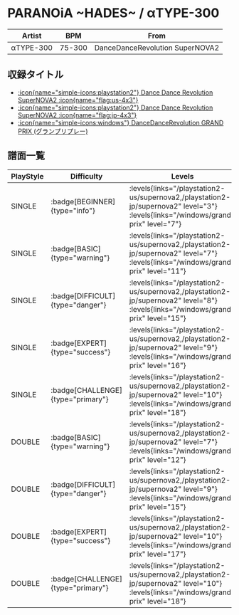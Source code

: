 # PARANOiA \~HADES\~ / αTYPE-300

|Artist|BPM|From|
|------|---|----|
|αTYPE-300|75-300|DanceDanceRevolution SuperNOVA2|

## 収録タイトル

- [:icon{name="simple-icons:playstation2"} Dance Dance Revolution SuperNOVA2 :icon{name="flag:us-4x3"}](/playstation2-us/supernova2)
- [:icon{name="simple-icons:playstation2"} Dance Dance Revolution SuperNOVA2 :icon{name="flag:jp-4x3"}](/playstation2-jp/supernova2)
- [:icon{name="simple-icons:windows"} DanceDanceRevolution GRAND PRIX (グランプリプレー)](/windows/grand-prix)

## 譜面一覧

|PlayStyle|Difficulty|Levels|Notes|Movie|
|---------|----------|------|-----|-----|
|SINGLE| :badge[BEGINNER]{type="info"}| :levels{links="/playstation2-us/supernova2,/playstation2-jp/supernova2" level="3"} :levels{links="/windows/grand-prix" level="7"}|201/0||
|SINGLE| :badge[BASIC]{type="warning"}| :levels{links="/playstation2-us/supernova2,/playstation2-jp/supernova2" level="7"} :levels{links="/windows/grand-prix" level="11"}|341/1||
|SINGLE| :badge[DIFFICULT]{type="danger"}| :levels{links="/playstation2-us/supernova2,/playstation2-jp/supernova2" level="8"} :levels{links="/windows/grand-prix" level="15"}|457/1||
|SINGLE| :badge[EXPERT]{type="success"}| :levels{links="/playstation2-us/supernova2,/playstation2-jp/supernova2" level="9"} :levels{links="/windows/grand-prix" level="16"}|522/1||
|SINGLE| :badge[CHALLENGE]{type="primary"}| :levels{links="/playstation2-us/supernova2,/playstation2-jp/supernova2" level="10"} :levels{links="/windows/grand-prix" level="18"}|662/1||
|DOUBLE| :badge[BASIC]{type="warning"}| :levels{links="/playstation2-us/supernova2,/playstation2-jp/supernova2" level="7"} :levels{links="/windows/grand-prix" level="12"}|341/1||
|DOUBLE| :badge[DIFFICULT]{type="danger"}| :levels{links="/playstation2-us/supernova2,/playstation2-jp/supernova2" level="9"} :levels{links="/windows/grand-prix" level="15"}|458/1||
|DOUBLE| :badge[EXPERT]{type="success"}| :levels{links="/playstation2-us/supernova2,/playstation2-jp/supernova2" level="10"} :levels{links="/windows/grand-prix" level="17"}|518/1||
|DOUBLE| :badge[CHALLENGE]{type="primary"}| :levels{links="/playstation2-us/supernova2,/playstation2-jp/supernova2" level="10"} :levels{links="/windows/grand-prix" level="18"}|653/1||

